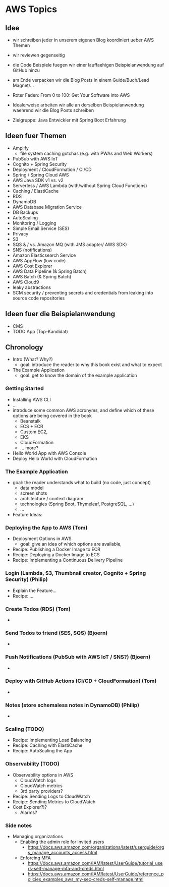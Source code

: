 # AWS Topics

## Idee

* wir schreiben jeder in unserem eigenen Blog koordiniert ueber AWS Themen
* wir reviewen gegenseitig
* die Code Beispiele fuegen wir einer lauffaehigen Beispielanwendung auf GitHub hinzu
* am Ende verpacken wir die Blog Posts in einem Guide/Buch/Lead Magnet/...

* Roter Faden: From 0 to 100: Get Your Software into AWS
* Idealerweise arbeiten wir alle an derselben Beispielanwendung waehrend wir die Blog Posts schreiben

* Zielgruppe: Java Entwickler mit Spring Boot Erfahrung

## Ideen fuer Themen

* Amplify
  * file system caching gotchas (e.g. with PWAs and Web Workers)
* PubSub with AWS IoT
* Cognito + Spring Security
* Deployment / CloudFormation / CI/CD
* Spring / Spring Cloud AWS
* AWS Java SDK v1 vs. v2
* Serverless / AWS Lambda (with/without Spring Cloud Functions)
* Caching / ElastiCache
* RDS
* DynamoDB
* AWS Database Migration Service
* DB Backups
* AutoScaling
* Monitoring / Logging
* Simple Email Service (SES)
* Privacy
* S3
* SQS & / vs. Amazon MQ (with JMS adapter/ AWS SDK)
* SNS (notifications)
* Amazon Elasticsearch Service
* AWS AppFlow (low code)
* AWS Cost Explorer
* AWS Data Pipeline (& Spring Batch)
* AWS Batch (& Spring Batch)
* AWS Cloud9
* leaky abstractions
* SCM security / preventing secrets and credentials from leaking into source code repositories

## Ideen fuer die Beispielanwendung

* CMS
* TODO App (Top-Kandidat)

## Chronology
* Intro (What? Why?)
  * goal: introduce the reader to why this book exist and what to expect
* The Example Application
  * goal: get to know the domain of the example application

### Getting Started
* Installing AWS CLI
* ...
* introduce some common AWS acronyms, and define which of these options are being covered in the book
  * Beanstalk
  * ECS + ECR
  * Custom EC2,
  * EKS
  * CloudFormation
  * ... more?
* Hello World App with AWS Console
* Deploy Hello World with CloudFormation

### The Example Application
* goal: the reader understands what to build (no code, just concept)
  * data model
  * screen shots
  * architecture / context diagram
  * technologies (Spring Boot, Thymeleaf, PostgreSQL, ...)
  * ...
* Feature Ideas:

### Deploying the App to AWS (Tom)
* Deployment Options in AWS
  * goal: give an idea of which options are available, 
* Recipe: Publishing a Docker Image to ECR
* Recipe: Deploying a Docker Image to ECS
* Recipe: Implementing a Continuous Delivery Pipeline

### Login (Lambda, S3, Thumbnail creator, Cognito + Spring Security) (Philip)
* Explain the Feature...
* Recipe: ...

### Create Todos (RDS) (Tom)
* 

### Send Todos to friend (SES, SQS) (Bjoern)
* 

### Push Notifications (PubSub with AWS IoT / SNS?) (Bjoern)
*

### Deploy with GitHub Actions (CI/CD + CloudFormation) (Tom)
* 

### Notes (store schemaless notes in DynamoDB) (Philip)
*
  
### Scaling (TODO)
* Recipe: Implementing Load Balancing
* Recipe: Caching with ElastiCache
* Recipe: AutoScaling the App

### Observability (TODO)
* Observability options in AWS
  * CloudWatch logs
  * CloudWatch metrics
  * 3rd party providers?
* Recipe: Sending Logs to CloudWatch
* Recipe: Sending Metrics to CloudWatch
* Cost Explorer?!?
  * Alarms?

### Side notes
* Managing organizations
  * Enabling the admin role for invited users
    * https://docs.aws.amazon.com/organizations/latest/userguide/orgs_manage_accounts_access.html
  * Enforcing MFA
    * https://docs.aws.amazon.com/IAM/latest/UserGuide/tutorial_users-self-manage-mfa-and-creds.html
    * https://docs.aws.amazon.com/IAM/latest/UserGuide/reference_policies_examples_aws_my-sec-creds-self-manage.html
    